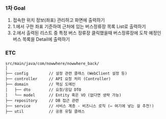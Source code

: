 ### 1차 Goal

1. 접속한 위치 정보(좌표) 관리하고 화면에 출력하기
2. 1.에서 구한 좌표 기준하여 근처에 있는 버스정류장 목록 List로 출력하기
3. 2.에서 출력된 리스트 중 특정 버스 정류장 클릭했을때 버스정류장에 도착 예정인 버스 목록을 Detail에 출력하기


### ETC

```
src/main/java/com/nowwhere/nowwhere_back/
│
├── config         // 설정 관련 클래스 (WebClient 설정 등)
├── controller     // API 요청 처리 (Controller)
├── domain         // 핵심 도메인
│   ├── dto        // 요청/응답 DTO
│   └── model      // Entity 혹은 VO (없다면 생략 가능)
├── repository     // DB 접근 관련
├── service        // 서비스 계층 - 비즈니스 로직 (← 여기에 넣는 걸 추천!)
├── util           // 공용 유틸 클래스
```